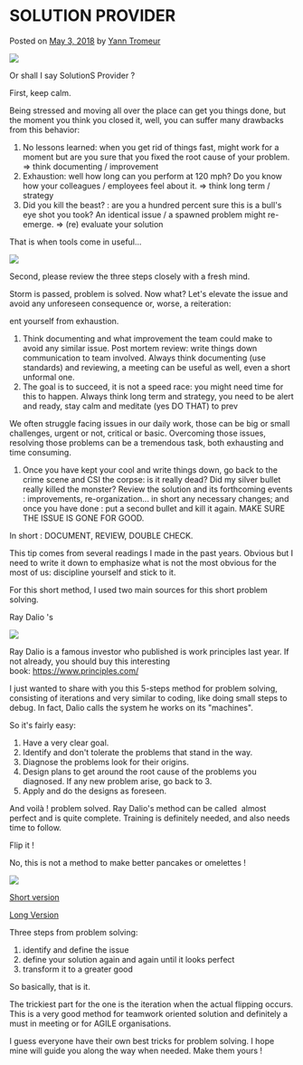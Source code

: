 # SOLUTION PROVIDER

Posted on [May 3, 2018](https://iooikos.co/blog-post/solution-provider/) by [Yann Tromeur](https://iooikos.co/author/gmailyatr/)

[![](https://i2.wp.com/iooikos.co/wp-content/uploads/2018/08/26.png?fit=538%2C358&ssl=1)](https://iooikos.co/blog-post/solution-provider/)

Or shall I say SolutionS Provider ?

First, keep calm.

Being stressed and moving all over the place can get you things done, but the moment you think you closed it, well, you can suffer many drawbacks from this behavior:

1.  No lessons learned: when you get rid of things fast, might work for a moment but are you sure that you fixed the root cause of your problem. => think documenting / improvement
2.  Exhaustion: well how long can you perform at 120 mph? Do you know how your colleagues / employees feel about it. => think long term / strategy
3.  Did you kill the beast? : are you a hundred percent sure this is a bull's eye shot you took? An identical issue / a spawned problem might re-emerge. => (re) evaluate your solution

That is when tools come in useful...

![](https://static.wixstatic.com/media/cdcb42256724448d923dd52ace4fb8c7.jpg/v1/fill/w_484,h_321,al_c,q_80,usm_0.66_1.00_0.01/cdcb42256724448d923dd52ace4fb8c7.webp)

Second, please review the three steps closely with a fresh mind.

Storm is passed, problem is solved. Now what? Let's elevate the issue and avoid any unforeseen consequence or, worse, a reiteration:

ent yourself from exhaustion.

1.  Think documenting and what improvement the team could make to avoid any similar issue. Post mortem review: write things down communication to team involved. Always think documenting (use standards) and reviewing, a meeting can be useful as well, even a short unformal one.
2.  The goal is to succeed, it is not a speed race: you might need time for this to happen. Always think long term and strategy, you need to be alert and ready, stay calm and meditate (yes DO THAT) to prev

We often struggle facing issues in our daily work, those can be big or small challenges, urgent or not, critical or basic. Overcoming those issues, resolving those problems can be a tremendous task, both exhausting and time consuming.

1.  Once you have kept your cool and write things down, go back to the crime scene and CSI the corpse: is it really dead? Did my silver bullet really killed the monster? Review the solution and its forthcoming events : improvements, re-organization... in short any necessary changes; and once you have done : put a second bullet and kill it again. MAKE SURE THE ISSUE IS GONE FOR GOOD.

In short : DOCUMENT, REVIEW, DOUBLE CHECK.

This tip comes from several readings I made in the past years. Obvious but I need to write it down to emphasize what is not the most obvious for the most of us: discipline yourself and stick to it.

For this short method, I used two main sources for this short problem solving.

Ray Dalio 's

![](https://static.wixstatic.com/media/6b985f_afc478869125425184287235a8877f71~mv2.png/v1/fill/w_550,h_391,al_c,q_80,usm_0.66_1.00_0.01/6b985f_afc478869125425184287235a8877f71~mv2.webp)

Ray Dalio is a famous investor who published is work principles last year. If not already, you should buy this interesting book: <https://www.principles.com/>

I just wanted to share with you this 5-steps method for problem solving, consisting of iterations and very similar to coding, like doing small steps to debug. In fact, Dalio calls the system he works on its "machines".

So it's fairly easy:

1.  Have a very clear goal.
2.  Identify and don't tolerate the problems that stand in the way.
3.  Diagnose the problems look for their origins.
4.  Design plans to get around the root cause of the problems you diagnosed. If any new problem arise, go back to 3.
5.  Apply and do the designs as foreseen.

And voilà ! problem solved. Ray Dalio's method can be called  almost perfect and is quite complete. Training is definitely needed, and also needs time to follow.

Flip it !

No, this is not a method to make better pancakes or omelettes !

![](https://static.wixstatic.com/media/6b985f_6381f71d36174756b387b7e273cf6632~mv2.jpg/v1/fill/w_484,h_390,al_c,q_80,usm_0.66_1.00_0.01/6b985f_6381f71d36174756b387b7e273cf6632~mv2.webp)

[Short version](https://www.forbes.com/sites/amberjohnson-jimludema/2018/02/07/three-steps-for-giving-feedback-that-works-find-it-flip-it-elevate-it/#70b9d53b5ea9)

[Long Version](https://books.google.lu/books?id=hzUMggzDNAAC&pg=PT30&lpg=PT30&dq=flip+it+elevate+it&source=bl&ots=Xmc65izom7&sig=EXyf_vuE8YulHeW8ccAMUZQJEzM&hl=fr&sa=X&ved=0ahUKEwiIuJS_0NrZAhUHKuwKHZMhC88Q6AEIdDAN#v=onepage&q=flip%20it%20elevate%20it&f=false)

Three steps from problem solving:

1.  identify and define the issue
2.  define your solution again and again until it looks perfect
3.  transform it to a greater good

So basically, that is it.

The trickiest part for the one is the iteration when the actual flipping occurs. This is a very good method for teamwork oriented solution and definitely a must in meeting or for AGILE organisations.

I guess everyone have their own best tricks for problem solving. I hope mine will guide you along the way when needed. Make them yours !
